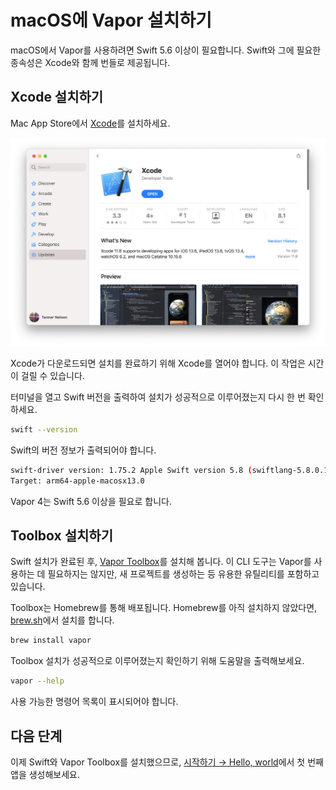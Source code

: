 # macOS에 Vapor 설치하기

macOS에서 Vapor를 사용하려면 Swift 5.6 이상이 필요합니다. Swift와 그에 필요한 종속성은 Xcode와 함께 번들로 제공됩니다.

## Xcode 설치하기

Mac App Store에서 [Xcode](https://itunes.apple.com/us/app/xcode/id497799835?mt=12)를 설치하세요.

![Xcode in Mac App Store](../images/xcode-mac-app-store.png)

Xcode가 다운로드되면 설치를 완료하기 위해 Xcode를 열어야 합니다. 이 작업은 시간이 걸릴 수 있습니다.

터미널을 열고 Swift 버전을 출력하여 설치가 성공적으로 이루어졌는지 다시 한 번 확인하세요.

```sh
swift --version
```

Swift의 버전 정보가 출력되어야 합니다.

```sh
swift-driver version: 1.75.2 Apple Swift version 5.8 (swiftlang-5.8.0.124.2 clang-1403.0.22.11.100)
Target: arm64-apple-macosx13.0
```

Vapor 4는 Swift 5.6 이상을 필요로 합니다.

## Toolbox 설치하기

Swift 설치가 완료된 후, [Vapor Toolbox](https://github.com/vapor/toolbox)를 설치해 봅니다. 이 CLI 도구는 Vapor를 사용하는 데 필요하지는 않지만, 새 프로젝트를 생성하는 등 유용한 유틸리티를 포함하고 있습니다.

Toolbox는 Homebrew를 통해 배포됩니다. Homebrew를 아직 설치하지 않았다면, <a href="https://brew.sh" target="_blank">brew.sh</a>에서 설치를 합니다.

```sh
brew install vapor
```

Toolbox 설치가 성공적으로 이루어졌는지 확인하기 위해 도움말을 출력해보세요.

```sh
vapor --help
```

사용 가능한 명령어 목록이 표시되어야 합니다.

## 다음 단계

이제 Swift와 Vapor Toolbox를 설치했으므로, [시작하기 &rarr; Hello, world](../getting-started/hello-world.ko.md)에서 첫 번째 앱을 생성해보세요.
